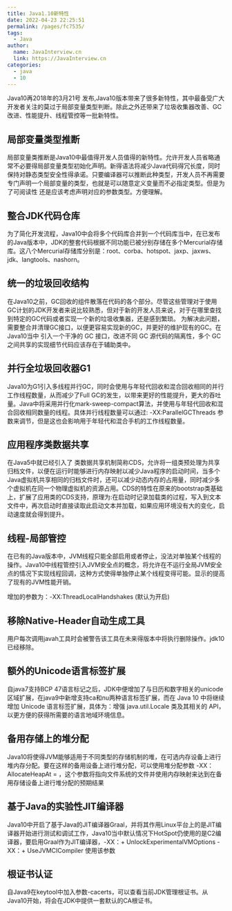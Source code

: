```yaml
---
title: Java1.10新特性
date: 2022-04-23 22:25:51
permalink: /pages/fc7535/
tags: 
  - Java
author: 
  name: JavaInterview.cn
  link: https://JavaInterview.cn
categories: 
  - java
  - 10
---
```


Java10再2018年的3月21号 发布,Java10版本带来了很多新特性，其中最备受广大开发者关注的莫过于局部变量类型判断。除此之外还带来了垃圾收集器改善、GC改进、性能提升、线程管控等一批新特性。

## 局部变量类型推断

局部变量类推断是Java10中最值得开发人员值得的新特性。允许开发人员省略通常不必要得局部变量类型初始化声明。新得语法将减少Java代码得冗长度，同时保持对静态类型安全性得承诺。只要编译器可以推断此种类型，开发人员不再需要专门声明一个局部变量的类型，也就是可以随意定义变量而不必指定类型。但是为了可阅读性 还是应该考虑声明对应的参数类型。方便理解。

## 整合JDK代码仓库

为了简化开发流程，Java10中会将多个代码库合并到一个代码库当中，在已发布的Java版本中，JDK的整套代码根据不同功能已被分别存储在多个Mercurial存储库。这八个Mercurial存储库分别是：root、corba、hotspot、jaxp、jaxws、jdk、langtools、nashorn。

## 统一的垃圾回收结构

在Java10之前，GC回收的组件散落在代码的各个部分。尽管这些管理对于使用GC计划的JDK开发者来说比较熟悉，但对于新的开发人员来说，对于在哪里查找到特定的GC代码或者实现一个新的垃圾收集器，还是感到繁琐。 为解决此问题，需要整合并清理GC接口，以便更容易实现新的GC，并更好的维护现有的GC。在Java10当中 引入一个干净的 GC 接口，改进不同 GC 源代码的隔离性，多个 GC 之间共享的实现细节代码应该存在于辅助类中。

## 并行全垃圾回收器G1

Java10为G1引入多线程并行GC，同时会使用与年轻代回收和混合回收相同的并行工作线程数量，从而减少了Full GC的发生，以带来更好的性能提升，更大的吞吐量。Java中将采用并行化mark-sweep-compact算法，并使用与年轻代回收和混合回收相同数量的线程。具体并行线程数量可以通过: -XX:ParallelGCThreads 参数来调节，但是这也会影响用于年轻代和混合手机的工作线程数量。

## 应用程序类数据共享

在Java5中就已经引入了 类数据共享机制简称CDS，允许将一组类预处理为共享归档文件，以便在运行时能够进行内存映射以减少Java程序的启动时间，当多个Java虚拟机共享相同的归档文件时，还可以减少动态内存的占用量，同时减少多个虚拟机在同一个物理虚拟机的资源占用。CDS的特性在原来的bootstrap类基础上，扩展了应用类的CDS支持，原理为:在启动时记录加载类的过程，写入到文本文件中，再次启动时直接读取此启动文本并加载，如果应用环境没有大的变化，启动速度就会得到提升。

## 线程-局部管控

在已有的Java版本中，JVM线程只能全部启用或者停止，没法对单独某个线程的操作。Java10中线程管控引入JVM安全点的概念，将允许在不运行全局JVM安全点的情况下实现线程回调，这种方式使得单独停止某个线程变得可能。显示的提高了现有的JVM性能开销。

增加的参数为：-XX:ThreadLocalHandshakes (默认为开启)

## 移除Native-Header自动生成工具

用户每次调用javah工具时会被警告该工具在未来得版本中将执行删除操作。jdk10已经移除。

## 额外的Unicode语言标签扩展

自java7支持BCP 47语言标记之后，JDK中便增加了与日历和数字相关的unicode区域扩展，在java9中新增支持ca和nu两种语言标签扩展，而在 Java 10 中将继续增加 Unicode 语言标签扩展，具体为：增强 java.util.Locale 类及其相关的 API，以更方便的获得所需要的语言地域环境信息。

## 备用存储上的堆分配

Java10将使得JVM能够适用于不同类型的存储机制的堆，在可选内存设备上进行堆内存分配。要在这样的备用设备上进行堆分配，可以使用堆分配参数 -XX：AllocateHeapAt = <path> ，这个参数将指向文件系统的文件并使用内存映射来达到在备用存储设备上进行堆分配的预期结果

## 基于Java的实验性JIT编译器

Java10中开启了基于Java的JIT编译器Graal，并将其作用Linux平台上的是JIT编译器开始进行测试和调试工作，Java10当中默认情况下HotSpot仍使用的是C2编译器，要启用Graal作为JIT编译器，-XX：+ UnlockExperimentalVMOptions -XX：+ UseJVMCICompiler 使用该参数

## 根证书认证

自Java9在keytool中加入参数-cacerts，可以查看当前JDK管理根证书。从Java10开始，将会在JDK中提供一套默认的CA根证书。

